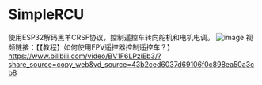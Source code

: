 # SimpleRCU
使用ESP32解码黑羊CRSF协议，控制遥控车转向舵机和电机电调。
![image](https://github.com/user-attachments/assets/2cbd7e79-1ef0-4985-83d8-8eeecd7cc7d8)
视频链接：【【教程】如何使用FPV遥控器控制遥控车？】 https://www.bilibili.com/video/BV1F6LPziEb3/?share_source=copy_web&vd_source=43b2ced6037d69106f0c898ea50a3cb8
